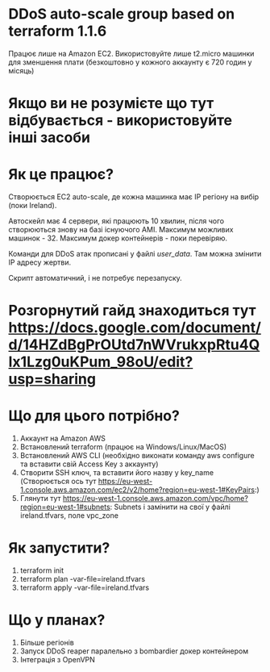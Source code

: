 # DDoS auto-scale group based on terraform 1.1.6

Працює лише на Amazon EC2. Використовуйте лише t2.micro машинки для зменшення плати (безкоштовно у кожного аккаунту є 720 годин у місяць)

# Якщо ви не розумієте що тут відбувається - використовуйте інші засоби
# Як це працює?
Створюється EC2 auto-scale, де кожна машинка має IP регіону на вибір (поки Ireland).

Автоскейл має 4 сервери, які працюють 10 хвилин, після чого створюються знову на базі існуючого AMI. Максимум можливих машинок - 32. Максимум докер контейнерів - поки перевіряю.

Команди для DDoS атак прописані у файлі *user_data*. Там можна змінити IP адресу жертви.

Скрипт автоматичний, і не потребує перезапуску.

# Розгорнутий гайд знаходиться тут https://docs.google.com/document/d/14HZdBgPrOUtd7nWVrukxpRtu4QIx1Lzg0uKPum_98oU/edit?usp=sharing
# Що для цього потрібно?
1. Аккаунт на Amazon AWS
2. Встановлений terraform (працює на Windows/Linux/MacOS)
3. Встановлений AWS CLI (необхідно виконати команду aws configure та вставити свій Access Key з аккаунту)
4. Створити SSH ключ, та вставити його назву у key_name (Створюється ось тут https://eu-west-1.console.aws.amazon.com/ec2/v2/home?region=eu-west-1#KeyPairs:)
5. Глянути тут  https://eu-west-1.console.aws.amazon.com/vpc/home?region=eu-west-1#subnets: Subnets і замінити на свої у файлі ireland.tfvars, поле vpc_zone

# Як запустити?
1. terraform init
2. terraform plan -var-file=ireland.tfvars
3. terraform apply -var-file=ireland.tfvars

# Що у планах?
1. Більше регіонів
2. Запуск DDoS reaper паралельно з bombardier докер контейнером
3. Інтеграція з OpenVPN